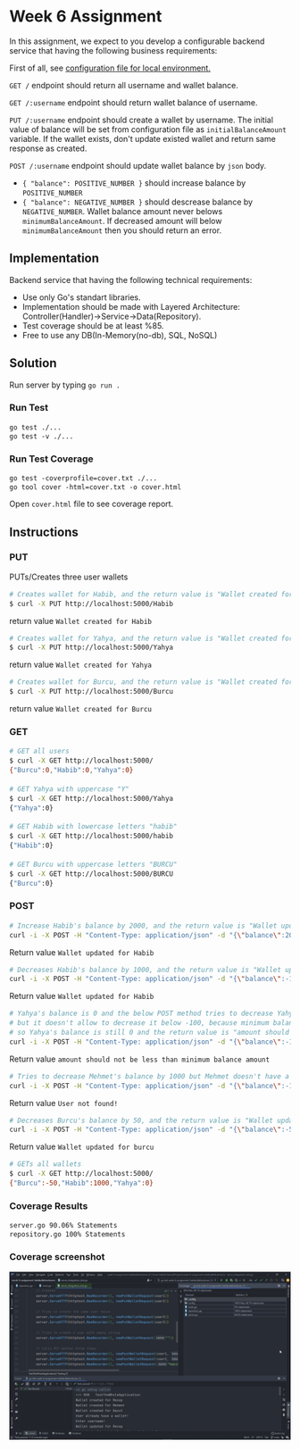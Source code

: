 # Week 6 Assignment

In this assignment, we expect to you develop a configurable backend service that having the following business requirements:

First of all, see [configuration file for local environment.](.config/local.json)

`GET /` endpoint should return all username and wallet balance.

`GET /:username` endpoint should return wallet balance of username.

`PUT /:username` endpoint should create a wallet by username. The initial value of balance will be set from configuration file as `initialBalanceAmount` variable. If the wallet exists, don't update existed wallet and return same response as created.

`POST /:username` endpoint should update wallet balance by `json` body. 
* `{ "balance": POSITIVE_NUMBER }` should increase balance by `POSITIVE_NUMBER`
* `{ "balance": NEGATIVE_NUMBER }` should descrease balance by `NEGATIVE_NUMBER`. Wallet balance amount never belows `minimumBalanceAmount`. If decreased amount will below `minimumBalanceAmount` then you should return an error.

## Implementation
Backend service that having the following technical requirements:

* Use only Go's standart libraries.
* Implementation should be made with Layered Architecture:
Controller(Handler)->Service->Data(Repository).
* Test coverage should be at least %85.
* Free to use any DB(In-Memory(no-db), SQL, NoSQL)

## Solution
Run server by typing `go run .`

### Run Test
```
go test ./...
go test -v ./...
```

### Run Test Coverage
```
go test -coverprofile=cover.txt ./...
go tool cover -html=cover.txt -o cover.html
```

Open `cover.html` file to see coverage report.

## Instructions

### PUT

PUTs/Creates three user wallets
```bash
# Creates wallet for Habib, and the return value is "Wallet created for Habib"
$ curl -X PUT http://localhost:5000/Habib
```
return value `Wallet created for Habib`

```bash
# Creates wallet for Yahya, and the return value is "Wallet created for Yahya"
$ curl -X PUT http://localhost:5000/Yahya
```
return value `Wallet created for Yahya`

```bash
# Creates wallet for Burcu, and the return value is "Wallet created for Burcu"
$ curl -X PUT http://localhost:5000/Burcu
```
return value `Wallet created for Burcu`

### GET
```bash
# GET all users
$ curl -X GET http://localhost:5000/
{"Burcu":0,"Habib":0,"Yahya":0}

# GET Yahya with uppercase "Y"
$ curl -X GET http://localhost:5000/Yahya
{"Yahya":0}

# GET Habib with lowercase letters "habib"
$ curl -X GET http://localhost:5000/habib
{"Habib":0}

# GET Burcu with uppercase letters "BURCU"
$ curl -X GET http://localhost:5000/BURCU
{"Burcu":0}
```

### POST

```bash
# Increase Habib's balance by 2000, and the return value is "Wallet updated for Habib"
curl -i -X POST -H "Content-Type: application/json" -d "{\"balance\":2000}" http://localhost:5000/Habib
```
Return value `Wallet updated for Habib`

```bash
# Decreases Habib's balance by 1000, and the return value is "Wallet updated for Habib"
curl -i -X POST -H "Content-Type: application/json" -d "{\"balance\":-1000}" http://localhost:5000/Habib
```
Return value `Wallet updated for Habib`

```bash
# Yahya's balance is 0 and the below POST method tries to decrease Yahya's balance by -1000, 
# but it doesn't allow to decrease it below -100, because minimum balance amount is -100,
# so Yahya's balance is still 0 and the return value is "amount should not be less than minimum balance amount"
curl -i -X POST -H "Content-Type: application/json" -d "{\"balance\":-1000}" http://localhost:5000/Yahya
```
Return value `amount should not be less than minimum balance amount`

```bash
# Tries to decrease Mehmet's balance by 1000 but Mehmet doesn't have a wallet, and the return value is "User not found!"
curl -i -X POST -H "Content-Type: application/json" -d "{\"balance\":-1000}" http://localhost:5000/Mehmet
```
Return value `User not found!`

```bash
# Decreases Burcu's balance by 50, and the return value is "Wallet updated for burcu"
curl -i -X POST -H "Content-Type: application/json" -d "{\"balance\":-50}" http://localhost:5000/burcu
```
Return value `Wallet updated for burcu`

```bash
# GETs all wallets
$ curl -X GET http://localhost:5000/
{"Burcu":-50,"Habib":1000,"Yahya":0}
```

### Coverage Results
```
server.go 90.06% Statements
repository.go 100% Statements
```
### Coverage screenshot

<img src="coverage_screenshot.jpg" width="1440" alt="screenshot">